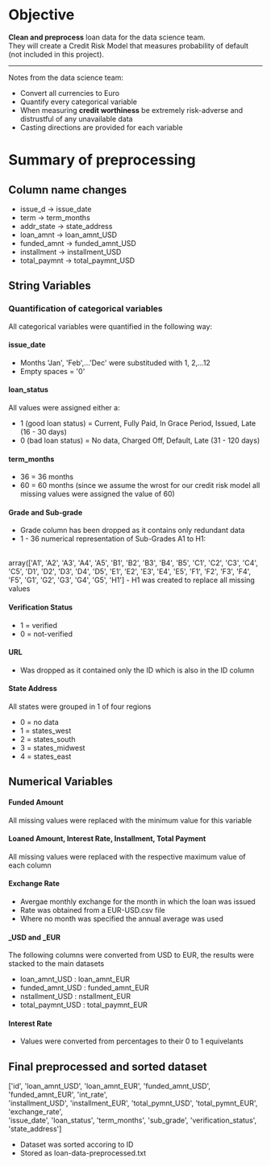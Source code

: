 # Objective
**Clean and preprocess** loan data for the data science team.
<br>They will create a Credit Risk Model that measures probability of default (not included in this project).

---

Notes from the data science team:
- Convert all currencies to Euro
- Quantify every categorical variable
- When measuring **credit worthiness** be extremely risk-adverse and distrustful of any unavailable data
- Casting directions are provided for each variable

# Summary of preprocessing

## Column name changes
- issue_d -> issue_date
- term -> term_months
- addr_state -> state_address
- loan_amnt -> loan_amnt_USD
- funded_amnt -> funded_amnt_USD 
- installment -> installment_USD
- total_paymnt -> total_paymnt_USD

## String Variables
### Quantification of categorical variables
All categorical variables were quantified in the following way:

#### issue_date
- Months 'Jan', 'Feb',...'Dec' were substituded with 1, 2,...12 
- Empty spaces = '0'

#### loan_status
All values were assigned either a:
- 1 (good loan status) = Current, Fully Paid, In Grace Period, Issued, Late (16 - 30 days) 
- 0 (bad loan status) = No data, Charged Off, Default, Late (31 - 120 days)

#### term_months
- 36 = 36 months
- 60 = 60 months (since we assume the wrost for our credit risk model all missing values were assigned the value of 60)

#### Grade and Sub-grade
- Grade column has been dropped as it contains only redundant data
- 1 - 36 numerical representation of Sub-Grades A1 to H1:
<br>
array(['A1', 'A2', 'A3', 'A4', 'A5', 'B1', 'B2', 'B3', 'B4', 'B5', 'C1', 'C2', 'C3', 'C4', 'C5',
       'D1', 'D2', 'D3', 'D4', 'D5', 'E1', 'E2', 'E3', 'E4', 'E5', 'F1', 'F2', 'F3', 'F4', 'F5',
       'G1', 'G2', 'G3', 'G4', 'G5', 'H1']
- H1 was created to replace all missing values

#### Verification Status
- 1 = verified
- 0 = not-verified

#### URL
- Was dropped as it contained only the ID which is also in the ID column

#### State Address
All states were grouped in 1 of four regions
- 0 = no data
- 1 = states_west
- 2 = states_south
- 3 = states_midwest
- 4 = states_east

## Numerical Variables

#### Funded Amount
All missing values were replaced with the minimum value for this variable

#### Loaned Amount, Interest Rate, Installment, Total Payment
All missing values were replaced with the respective maximum value of each column

#### Exchange Rate
- Avergae monthly exchange for the month in which the loan was issued
- Rate was obtained from a EUR-USD.csv file
- Where no month was specified the annual average was used

#### _USD and _EUR
The following columns were converted from USD to EUR, the results were stacked to the main datasets
- loan_amnt_USD : loan_amnt_EUR
- funded_amnt_USD : funded_amnt_EUR 
- nstallment_USD : nstallment_EUR
- total_paymnt_USD : total_paymnt_EUR

#### Interest Rate
- Values were converted from percentages to their 0 to 1 equivelants

## Final preprocessed and sorted dataset
['id', 'loan_amnt_USD', 'loan_amnt_EUR', 'funded_amnt_USD', 'funded_amnt_EUR', 'int_rate',
<br>'installment_USD', 'installment_EUR', 'total_pymnt_USD', 'total_pymnt_EUR', 'exchange_rate',
<br>'issue_date', 'loan_status', 'term_months', 'sub_grade', 'verification_status', 'state_address']

- Dataset was sorted accoring to ID
- Stored as loan-data-preprocessed.txt